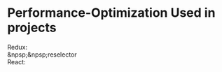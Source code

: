 # Performance-Optimization Used in projects

Redux:<br/>
 &npsp;&npsp;reselector<br/>
React:<br/>
  
  
